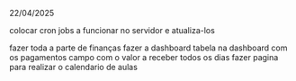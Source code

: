 22/04/2025
    

colocar cron jobs a funcionar no servidor e atualiza-los

fazer toda a parte de finanças
fazer a dashboard
tabela na  dashboard com os pagamentos 
campo com o valor a receber todos os dias
fazer pagina para realizar o calendario de aulas
